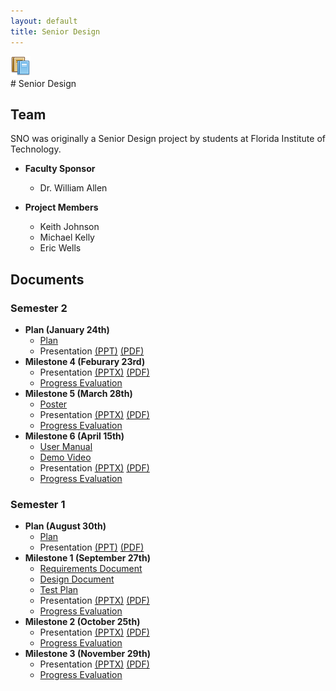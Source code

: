 ```yaml
---
layout: default
title: Senior Design
---
```

<div class="icon"><img src="images/icons/32/education.png" /></div>
# Senior Design

## Team

SNO was originally a Senior Design project by students at Florida Institute of Technology.

 * __Faculty Sponsor__

     
   * Dr. William Allen
 * __Project Members__
   * Keith Johnson
   * Michael Kelly
   * Eric Wells
   
   
## Documents

### Semester 2

 * __Plan (January 24th)__
   * [Plan](docs/plan2/plan2_project.pdf)
   * Presentation [(PPT)](docs/plan2/plan2_presentation.pptx) [(PDF)](docs/plan2/plan2_presentation.pdf)
 * __Milestone 4 (Feburary 23rd)__
   * Presentation [(PPTX)](docs/milestone4/milestone4_presentation.pptx) [(PDF)](docs/milestone4/milestone4_presentation.pdf)
   * [Progress Evaluation](docs/milestone4/milestone4_eval.pdf)
 * __Milestone 5 (March 28th)__
   * [Poster](docs/poster/poster.ppt)
   * Presentation [(PPTX)](docs/milestone5/milestone5_presentation.pptx) [(PDF)](docs/milestone5/milestone5_presentation.pdf)
   * [Progress Evaluation](docs/milestone5/milestone5_eval.pdf)
 * __Milestone 6 (April 15th)__
   * [User Manual](docs/milestone6/manual.pdf)
   * [Demo Video](docs/milestone6/video.avi)
   * Presentation [(PPTX)](docs/milestone6/milestone6_presentation.pptx) [(PDF)](docs/milestone6/milestone6_presentation.pdf)
   * [Progress Evaluation](docs/milestone6/milestone6_eval.pdf)

### Semester 1

 * __Plan (August 30th)__
   * [Plan](docs/plan/project_plan.pdf)
   * Presentation [(PPT)](docs/plan/plan_presentation.ppt) [(PDF)](docs/plan/plan_presentation.pdf)
 * __Milestone 1 (September 27th)__
   * [Requirements Document](docs/milestone1/requirements.pdf)
   * [Design Document](docs/milestone1/design_doc.pdf)
   * [Test Plan](docs/milestone1/testplan.pdf)
   * Presentation [(PPTX)](docs/milestone1/milestone1_presentation.pptx) [(PDF)](docs/milestone1/milestone1_presentation.pdf)
   * [Progress Evaluation](docs/milestone1/milestone1_eval.pdf)
 * __Milestone 2 (October 25th)__
   * Presentation [(PPTX)](docs/milestone2/milestone2_presentation.pptx) [(PDF)](docs/milestone2/milestone2_presentation.pdf)
   * [Progress Evaluation](docs/milestone2/milestone2_eval.pdf)
 * __Milestone 3 (November 29th)__
   * Presentation [(PPTX)](docs/milestone3/milestone3_presentation.pptx) [(PDF)](docs/milestone3/milestone3_presentation.pdf)
   * [Progress Evaluation](docs/milestone3/milestone3_eval.pdf)